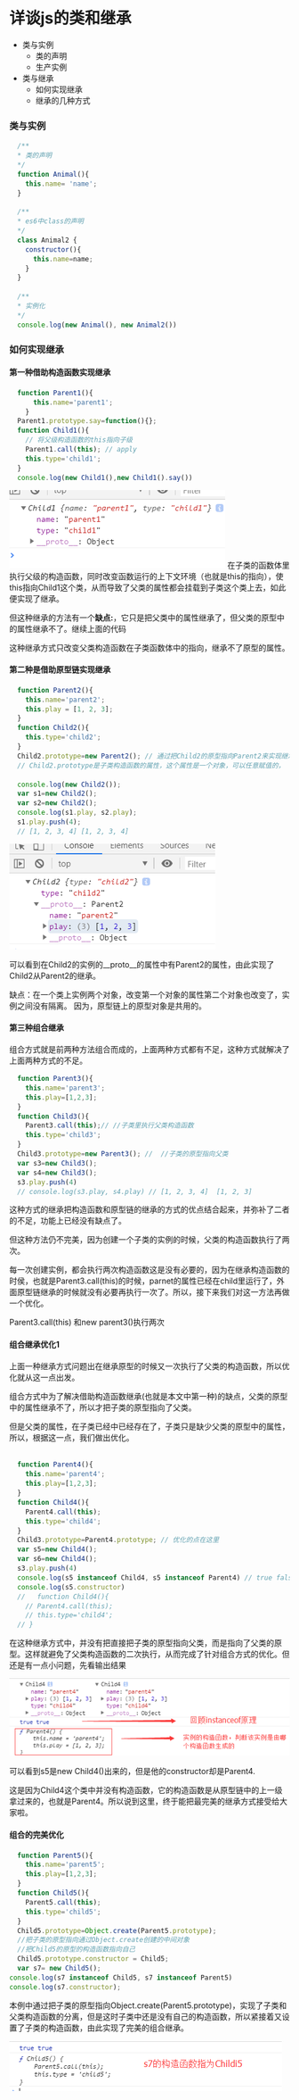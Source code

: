 # 详谈js的类和继承
- 类与实例
  - 类的声明
  - 生产实例
- 类与继承
  - 如何实现继承
  - 继承的几种方式

### 类与实例

```javascript
  /**
  * 类的声明
  */
  function Animal(){
    this.name= 'name';
  }
  
  /**
  * es6中class的声明
  */
  class Animal2 {
    constructor(){
      this.name=name;
    }
  }

  /**
  * 实例化
  */
  console.log(new Animal(), new Animal2())
```
### 如何实现继承

#### 第一种借助构造函数实现继承

```javascript 
  function Parent1(){
      this.name='parent1';
    }
  Parent1.prototype.say=function(){};
  function Child1(){
    // 将父级构造函数的this指向子级
    Parent1.call(this); // apply
    this.type='child1';
  }
  console.log(new Child1(),new Child1().say())

```
![](../assets/func-1.png)
在子类的函数体里执行父级的构造函数，同时改变函数运行的上下文环境（也就是this的指向），使this指向Child1这个类，从而导致了父类的属性都会挂载到子类这个类上去，如此便实现了继承。

但这种继承的方法有一个**缺点:**，它只是把父类中的属性继承了，但父类的原型中的属性继承不了。继续上面的代码

这种继承方式只改变父类构造函数在子类函数体中的指向，继承不了原型的属性。

#### 第二种是借助原型链实现继承

```javascript
  function Parent2(){
    this.name='parent2';
    this.play = [1, 2, 3];
  }
  function Child2(){
    this.type='child2';
  }
  Child2.prototype=new Parent2(); // 通过把Child2的原型指向Parent2来实现继承
  // Child2.prototype是子类构造函数的属性，这个属性是一个对象，可以任意赋值的，
  
  console.log(new Child2());
  var s1=new Child2();
  var s2=new Child2();
  console.log(s1.play, s2.play); 
  s1.play.push(4);
  // [1, 2, 3, 4] [1, 2, 3, 4]
```

![](../assets/func-2.png)

可以看到在Child2的实例的__proto__的属性中有Parent2的属性，由此实现了Child2从Parent2的继承。

缺点：在一个类上实例两个对象，改变第一个对象的属性第二个对象也改变了，实例之间没有隔离。
因为，原型链上的原型对象是共用的。

#### 第三种组合继承
组合方式就是前两种方法组合而成的，上面两种方式都有不足，这种方式就解决了上面两种方式的不足。
```javascript
  function Parent3(){
    this.name='parent3';
    this.play=[1,2,3];
  }
  function Child3(){
    Parent3.call(this);// //子类里执行父类构造函数
    this.type='child3';
  }
  Child3.prototype=new Parent3(); //  //子类的原型指向父类
  var s3=new Child3();
  var s4=new Child3();
  s3.play.push(4)
  // console.log(s3.play, s4.play) // [1, 2, 3, 4]  [1, 2, 3]
```
这种方式的继承把构造函数和原型链的继承的方式的优点结合起来，并弥补了二者的不足，功能上已经没有缺点了。

但这种方法仍不完美，因为创建一个子类的实例的时候，父类的构造函数执行了两次。

每一次创建实例，都会执行两次构造函数这是没有必要的，因为在继承构造函数的时侯，也就是Parent3.call(this)的时候，parnet的属性已经在child里运行了，外面原型链继承的时候就没有必要再执行一次了。所以，接下来我们对这一方法再做一个优化。

Parent3.call(this) 和new parent3()执行两次
#### 组合继承优化1
 上面一种继承方式问题出在继承原型的时候又一次执行了父类的构造函数，所以优化就从这一点出发。

组合方式中为了解决借助构造函数继承(也就是本文中第一种)的缺点，父类的原型中的属性继承不了，所以才把子类的原型指向了父类。

但是父类的属性，在子类已经中已经存在了，子类只是缺少父类的原型中的属性，所以，根据这一点，我们做出优化。
```javascript

  function Parent4(){
    this.name='parent4';
    this.play=[1,2,3];
  }
  function Child4(){
    Parent4.call(this);
    this.type='child4';
  }
  Child3.prototype=Parent4.prototype; // 优化的点在这里
  var s5=new Child4();
  var s6=new Child4();
  s3.play.push(4)
  console.log(s5 instanceof Child4, s5 instanceof Parent4) // true false
  console.log(s5.constructor)
  //   function Child4(){
    // Parent4.call(this);
    // this.type='child4';
  // }

```
在这种继承方式中，并没有把直接把子类的原型指向父类，而是指向了父类的原型。这样就避免了父类构造函数的二次执行，从而完成了针对组合方式的优化。但还是有一点小问题，先看输出结果


![](../assets/1265396-20171129194752886-82393337.png)

可以看到s5是new Child4()出来的，但是他的constructor却是Parent4.

这是因为Child4这个类中并没有构造函数，它的构造函数是从原型链中的上一级拿过来的，也就是Parent4。所以说到这里，终于能把最完美的继承方式接受给大家啦。

#### 组合的完美优化
```javascript
  function Parent5(){
    this.name='parent5';
    this.play=[1,2,3];
  }
  function Child5(){
    Parent5.call(this);
    this.type='child5';
  }
  Child5.prototype=Object.create(Parent5.prototype);
  //把子类的原型指向通过Object.create创建的中间对象
  //把Child5的原型的构造函数指向自己
  Child5.prototype.constructor = Child5;
  var s7= new Child5();
console.log(s7 instanceof Child5, s7 instanceof Parent5)
console.log(s7.constructor);

```
 本例中通过把子类的原型指向Object.create(Parent5.prototype)，实现了子类和父类构造函数的分离，但是这时子类中还是没有自己的构造函数，所以紧接着又设置了子类的构造函数，由此实现了完美的组合继承。

![](../assets/1265396-20171129201045401-2129291613.png)